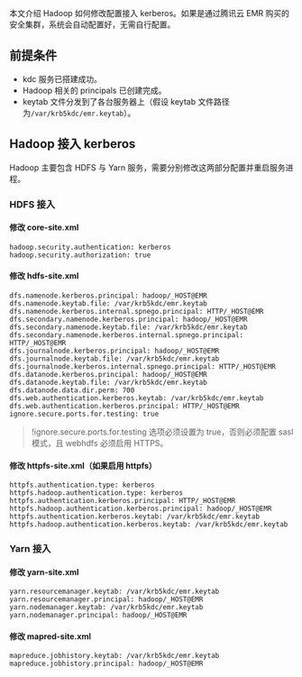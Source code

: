 本文介绍 Hadoop 如何修改配置接入 kerberos。如果是通过腾讯云 EMR 购买的安全集群，系统会自动配置好，无需自行配置。

## 前提条件
- kdc 服务已搭建成功。
- Hadoop 相关的 principals 已创建完成。
- keytab 文件分发到了各台服务器上（假设 keytab 文件路径为`/var/krb5kdc/emr.keytab`）。

## Hadoop 接入 kerberos
Hadoop 主要包含 HDFS 与 Yarn 服务，需要分别修改这两部分配置并重启服务进程。

### HDFS 接入
#### 修改 core-site.xml
```properties
hadoop.security.authentication: kerberos
hadoop.security.authorization: true
```

#### 修改 hdfs-site.xml
```properties
dfs.namenode.kerberos.principal: hadoop/_HOST@EMR
dfs.namenode.keytab.file: /var/krb5kdc/emr.keytab
dfs.namenode.kerberos.internal.spnego.principal: HTTP/_HOST@EMR
dfs.secondary.namenode.kerberos.principal: hadoop/_HOST@EMR
dfs.secondary.namenode.keytab.file: /var/krb5kdc/emr.keytab
dfs.secondary.namenode.kerberos.internal.spnego.principal: HTTP/_HOST@EMR
dfs.journalnode.kerberos.principal: hadoop/_HOST@EMR
dfs.journalnode.keytab.file: /var/krb5kdc/emr.keytab
dfs.journalnode.kerberos.internal.spnego.principal: HTTP/_HOST@EMR
dfs.datanode.kerberos.principal: hadoop/_HOST@EMR
dfs.datanode.keytab.file: /var/krb5kdc/emr.keytab
dfs.datanode.data.dir.perm: 700
dfs.web.authentication.kerberos.keytab: /var/krb5kdc/emr.keytab
dfs.web.authentication.kerberos.principal: HTTP/_HOST@EMR
ignore.secure.ports.for.testing: true
```

>!ignore.secure.ports.for.testing 选项必须设置为 true，否则必须配置 sasl 模式，且 webhdfs 必须启用 HTTPS。

#### 修改 httpfs-site.xml（如果启用 httpfs）
```properties
httpfs.authentication.type: kerberos
httpfs.hadoop.authentication.type: kerberos
httpfs.authentication.kerberos.principal: HTTP/_HOST@EMR
httpfs.hadoop.authentication.kerberos.principal: hadoop/_HOST@EMR
httpfs.authentication.kerberos.keytab: /var/krb5kdc/emr.keytab
httpfs.hadoop.authentication.kerberos.keytab: /var/krb5kdc/emr.keytab
```

### Yarn 接入
#### 修改 yarn-site.xml
```properties
yarn.resourcemanager.keytab: /var/krb5kdc/emr.keytab
yarn.resourcemanager.principal: hadoop/_HOST@EMR
yarn.nodemanager.keytab: /var/krb5kdc/emr.keytab
yarn.nodemanager.principal: hadoop/_HOST@EMR
```

#### 修改 mapred-site.xml
```properties
mapreduce.jobhistory.keytab: /var/krb5kdc/emr.keytab
mapreduce.jobhistory.principal: hadoop/_HOST@EMR
```

